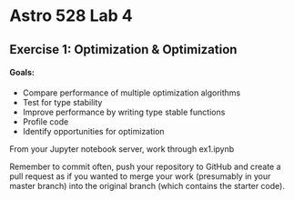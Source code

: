 # Astro 528 Lab 4

## Exercise 1:  Optimization & Optimization
#### Goals:  
- Compare performance of multiple optimization algorithms 
- Test for type stability
- Improve performance by writing type stable functions
- Profile code
- Identify opportunities for optimization

From your Jupyter notebook server, work through ex1.ipynb


Remember to commit often, push your repository to GitHub and create a pull request as if you wanted to merge your work (presumably in your master branch) into the original branch (which contains the starter code). 


